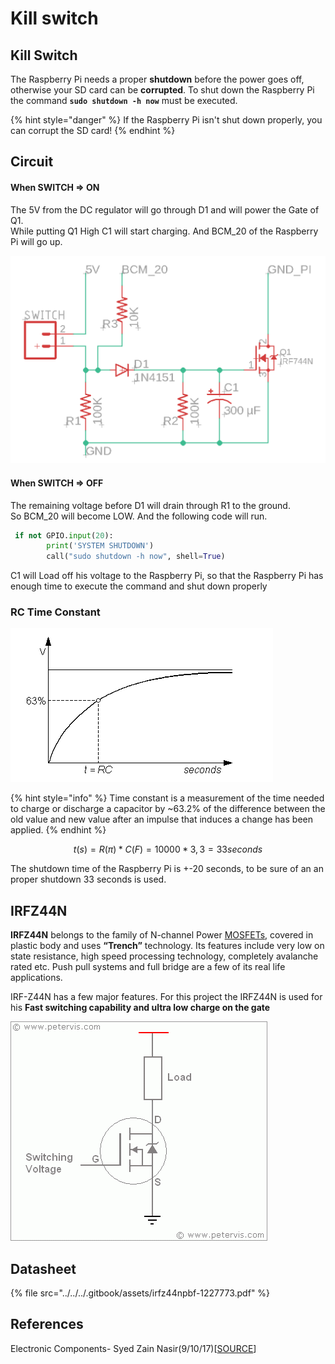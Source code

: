 # Kill switch

## Kill Switch

The Raspberry Pi needs a proper **shutdown** before the power goes off, otherwise your SD card can be **corrupted**. To shut down the Raspberry Pi the command **`sudo shutdown -h now`** must be executed.

{% hint style="danger" %}
If the Raspberry Pi isn't shut down properly, you can corrupt the SD card!
{% endhint %}

## Circuit

#### When SWITCH =&gt; ON

The 5V from the DC regulator will go through D1 and will power the Gate of Q1.  
While putting Q1 High C1 will start charging. And BCM\_20 of the Raspberry Pi will go up.

![Shutdown circuit](../../../.gitbook/assets/screenshot-2019-05-30-at-20.33.13.png)

#### When SWITCH =&gt; OFF

The remaining voltage before D1 will drain through R1 to the ground.  
So BCM\_20 will become LOW. And the following code will run.

```python
 if not GPIO.input(20):
        print('SYSTEM SHUTDOWN')
        call("sudo shutdown -h now", shell=True)
```

C1 will Load off his voltage to the Raspberry Pi, so that the Raspberry Pi has enough time to execute the command and shut down properly

### RC Time Constant

![Time constant curve](../../../.gitbook/assets/rc1.gif)

{% hint style="info" %}
Time constant is a measurement of the time needed to charge or discharge a capacitor by ~63.2% of the difference between the old value and new value after an impulse that induces a change has been applied.
{% endhint %}

$$
t(s)=R(π) * C(F) = 10 000* 3,3=33 seconds
$$

The shutdown time of the Raspberry Pi is +-20 seconds, to be sure of an an proper shutdown 33 seconds is used.

## IRFZ44N

**IRFZ44N** belongs to the family of N-channel Power [MOSFETs](https://www.theengineeringprojects.com/2018/02/introduction-to-mosfet.html), covered in plastic body and uses **“Trench”** technology. Its features include very low on state resistance, high speed processing technology, completely avalanche rated etc. Push pull systems and full bridge are a few of its real life applications.

IRF-Z44N has a few major features. For this project the IRFZ44N is used for his **Fast switching capability and ultra low charge on the gate**

![IRFZ44N](../../../.gitbook/assets/irfz44n_circuit.gif)

## Datasheet

{% file src="../../../.gitbook/assets/irfz44npbf-1227773.pdf" %}

## References

Electronic Components- Syed Zain Nasir\(9/10/17\)\[[SOURCE](https://www.theengineeringprojects.com/2017/09/introduction-to-irfz44n.html)\]

